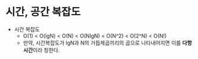 # 시간, 공간 복잡도
- 시간 복잡도
  - O(1) < O(lgN) < O(N) < O(NlgN) < O(N^2) < O(2^N) < O(N!)
  - 만약, 시간복잡도가 lgN과 N의 거듭제곱끼리의 곱으로 나타내어지면 이를 **다항 시간**이라 칭한다.
 
